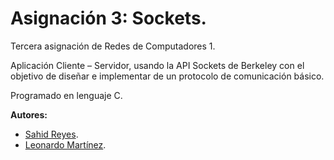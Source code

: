 # Asignación 3: Sockets.

Tercera asignación de Redes de Computadores 1.


Aplicación Cliente – Servidor, usando la API Sockets de Berkeley con el
objetivo de diseñar e implementar de un protocolo de comunicación básico.

Programado en lenguaje C.

**Autores:**
* [Sahid Reyes](https://github.com/sahidr/).
* [Leonardo Martínez](https://github.com/leotms/).
